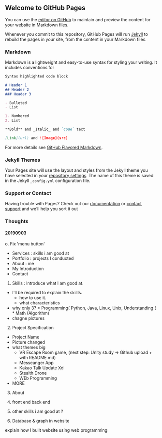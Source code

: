 ## Welcome to GitHub Pages

You can use the [editor on GitHub](https://github.com/yjo5252/yjo5252.github.io/edit/master/README.md) to maintain and preview the content for your website in Markdown files.

Whenever you commit to this repository, GitHub Pages will run [Jekyll](https://jekyllrb.com/) to rebuild the pages in your site, from the content in your Markdown files.

### Markdown

Markdown is a lightweight and easy-to-use syntax for styling your writing. It includes conventions for

```markdown
Syntax highlighted code block

# Header 1
## Header 2
### Header 3

- Bulleted
- List

1. Numbered
2. List

**Bold** and _Italic_ and `Code` text

[Link](url) and ![Image](src)
```

For more details see [GitHub Flavored Markdown](https://guides.github.com/features/mastering-markdown/).

### Jekyll Themes

Your Pages site will use the layout and styles from the Jekyll theme you have selected in your [repository settings](https://github.com/yjo5252/yjo5252.github.io/settings). The name of this theme is saved in the Jekyll `_config.yml` configuration file.

### Support or Contact

Having trouble with Pages? Check out our [documentation](https://help.github.com/categories/github-pages-basics/) or [contact support](https://github.com/contact) and we’ll help you sort it out



### Thoughts
#### 20190903
o. Fix 'menu button'
  * Services : skills i am good at 
  * Portfolio : projects I conducted 
  * About : me 
  * My Introduction
  * Contact
1. Skills : Introduce what I am good at.
  * I'll be required to explain the skillls.
    * how to use it.
    * what characteristics 
   * why only 3? 
    * Programming( Python, Java, Linux, Unix, Understanding (
    *  Math (Algorithm)
   * chagne pictures
2. Project Specification
  * Project Name
  * Picture changed
  * what themes big
    * VR Escape Room game, (next step: Unity study -> Github upload + with README.md)
    * Messeanger App
    * Kakao Talk Update  Xd 
    * Stealth Drone 
    * WEb Programming
  * MORE 
  
3.  About 


4. front end back end 

5. other skills i am good at ? 
6. Database & graph in website

explain how I built website using web programming




